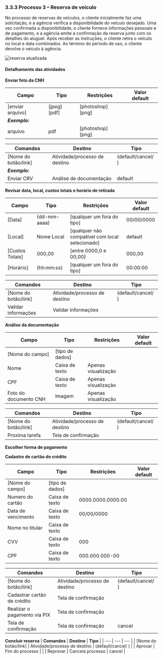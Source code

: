 ### 3.3.3 Processo 3 – Reserva de veículo

No processo de reservas de veículos, o cliente inicialmente faz uma solicitação, e a agência verifica a disponibilidade do veículo desejado. Uma vez confirmada a disponibilidade, o cliente fornece informações pessoais e de pagamento, e a agência emite a confirmação da reserva junto com os detalhes do aluguel. Após receber as instruções, o cliente retira o veículo no local e data combinados. Ao término do período de uso, o cliente devolve o veículo à agência.


![reserva atualizada](https://github.com/ICEI-PUC-Minas-PPLES-TI/plf-es-2024-1-ti2-1372100-grupo-1-wheelson/assets/135463549/aff83f06-1aea-4a52-a127-b5622b52f563)


#### Detalhamento das atividades

**Enviar foto da CNH**

| **Campo**             | **Tipo**         | **Restrições** | **Valor default** |
| ---                   | ---              | ---            | ---               |
| [enviar arquivo]      | [jpeg] [pdf]     |[photoshop][png]|                   |
| ***Exemplo:***        |                  |                |                   |
| arquivo               | pdf              |[photoshop][png]|                   |

| **Comandos**         |  **Destino**                   | **Tipo** |
| ---                  | ---                            | ---                 |
| [Nome do botão/link] | Atividade/processo de destino  | (default/cancel/  ) |
| ***Exemplo:***       |                                |                     |
| Enviar CRV           | Análise de documentação        | default             |

**Revisar data, local, custos totais e horário de retirada**

| **Campo**       | **Tipo**         | **Restrições**                                 | **Valor default** |
| ---             | ---              | ---                                            | ---               |
| [Data]          | (dd-mm-aaaa)     |[qualquer um fora do tipo]                      | 00/00/0000        |
| [Local]         | Nome Local       |[qualquer não compatível com local selecionado] | default           |
| [Custos Totais] | 000,00           |[entre 0000,0 e 00,00]                          | 000,00            |
| [Horário]       | (hh:mm:ss)       |[qualquer um fora do tipo]                      | 00:00:00          |

| **Comandos**         |  **Destino**                   | **Tipo**            |
| ---                  | ---                            | ---                 |
| [Nome do botão/link] | Atividade/processo de destino  | (default/cancel/  ) |
| Validar informações  | Validar informações            |                     |

**Análise da documentação**

| **Campo**                        | **Tipo**         | **Restrições**                    | **Valor default** |
| ---                              | ---              | ---                               | ---               |
| [Nome do campo]                  | [tipo de dados]  |                                   |                   |
|   Nome                           | Caixa de texto   | Apenas visualização               |                   |
|   CPF                            | Caixa de texto   | Apenas visualização               |                   |
|   Foto do documento CNH          | Imagem           | Apenas visualização               |                   |

| **Comandos**         |  **Destino**                   | **Tipo**            |
| ---                  | ---                            | ---                 |
| [Nome do botão/link] | Atividade/processo de destino  | (default/cancel/  ) |
| Proxima tarefa       | Tela de confirmação            |                     |

**Escolher forma de pagamento**

**Cadastro de cartão de crédito**

| **Campo**         | **Tipo**         | **Restrições**   | **Valor default** |
| ---               | ---              | ---              | ---               |
| [Nome do campo]   | [tipo de dados]  |                  |                   |
| Numero do cartão  | Caixa de texto   | 0000.0000.0000.00|                   |
| Data de vencimento| Caixa de texto   | 00/00/0000       |                   |
| Nome no titular   | Caixa de texto   |                  |                   |
| CVV               | Caixa de texto   | 000              |                   |
| CPF               | Caixa de texto   | 000.000.000-00   |                   |


| **Comandos**                |  **Destino**                   | **Tipo**            |
| ---                         | ---                            | ---                 |
| [Nome do botão/link]        | Atividade/processo de destino  | (default/cancel/  ) |
| Cadastrar cartão de crédito | Tela de confirmação            |                     |
| Realizar o pagamento via PIX| Tela de confirmação            |                     |
| Tela de confirmação         | Tela de confirmação            | cancel              |

**Concluir reserva**
| **Comandos**             |  **Destino**                   | **Tipo**            |
| ---                      | ---                            | ---                 |
| [Nome do botão/link]     | Atividade/processo de destino  | (default/cancel/  ) |
|         Aprovar          | Fim do processo                |                     |
|         Reprovar         | Cancela processo               | cancel              |


